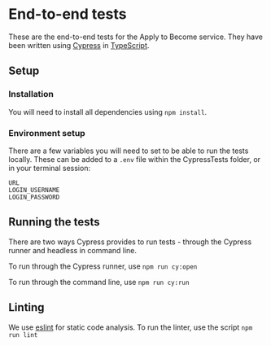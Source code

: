# End-to-end tests

These are the end-to-end tests for the Apply to Become service. They have been written using [Cypress](https://cypress.io) in [TypeScript](https://www.typescriptlang.org/).

## Setup

### Installation

You will need to install all dependencies using `npm install`.

### Environment setup

There are a few variables you will need to set to be able to run the tests locally. These can be added to a `.env` file within the CypressTests folder, or in your terminal session:

```
URL
LOGIN_USERNAME
LOGIN_PASSWORD
```

## Running the tests

There are two ways Cypress provides to run tests - through the Cypress runner and headless in command line.

To run through the Cypress runner, use `npm run cy:open`

To run through the command line, use `npm run cy:run`

## Linting

We use [eslint](https://eslint.org/) for static code analysis. To run the linter, use the script `npm run lint`